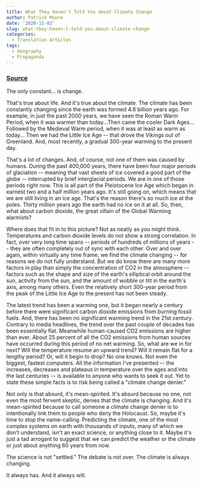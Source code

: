 ```yaml
---
title: What They Haven't Told You about Climate Change
author: Patrick Moore
date: '2020-11-02'
slug: what-they-haven-t-told-you-about-climate-change
categories:
  - Translation Articles
tags:
  - Geography
  - Propaganda
---
```


### [Source](https://www.youtube.com/watch?v=RkdbSxyXftc)

The only constant... is change.

That's true about life. And it's true about the climate. The climate has been constantly changing since the earth was formed 4.6 billion years ago. For example, in just the past 2000 years, we have seen the Roman Warm Period, when it was warmer than today...Then came the cooler Dark Ages... Followed by the Medieval Warm period, when it was at least as warm as today... Then we had the Little Ice Age -- that drove the Vikings out of Greenland. And, most recently, a gradual 300-year warming to the present day.

That's a lot of changes. And, of course, not one of them was caused by humans. During the past 400,000 years, there have been four major periods of glaciation -- meaning that vast sheets of ice covered a good part of the globe -- interrupted by brief interglacial periods. We are in one of those periods right now. This is all part of the Pleistocene Ice Age which began in earnest two and a half million years ago. It's still going on, which means that we are still living in an ice age. That's the reason there's so much ice at the poles. Thirty million years ago the earth had no ice on it at all. So, then, what about carbon dioxide, the great villain of the Global Warming alarmists?

Where does that fit in to this picture? Not as neatly as you might think. Temperatures and carbon dioxide levels do not show a strong correlation. In fact, over very long time spans -- periods of hundreds of millions of years --
they are often completely out of sync with each other. Over and over again, within virtually any time frame, we find the climate changing -- for reasons we do not fully understand. But we do know there are many more factors in play than simply the concentration of CO2 in the atmosphere -- factors such as the shape and size of the earth's elliptical orbit around the sun, activity from the sun, and the amount of wobble or tilt in the earth's axis, among many others. Even the relatively short 300-year period from the peak of the Little Ice Age to the present has not been steady.

The latest trend has been a warming one, but it began nearly a century before there were significant carbon dioxide emissions from burning fossil fuels. And, there has been no significant warming trend in the 21st century. Contrary to media headlines, the trend over the past couple of decades has been essentially flat. Meanwhile human-caused CO2 emissions are higher than ever. About 25 percent of all the CO2 emissions from human sources have occurred during this period of no net warming. So, what are we in for next? Will the temperature resume an upward trend? Will it remain flat for a lengthy period? Or, will it begin to drop? No one knows. Not even the biggest, fastest computers. All the information I've presented -- the increases, decreases and plateaus in temperature over the ages and into the last centuries -- is available to anyone who wants to seek it out. Yet to state these simple facts is to risk being called a "climate change denier."

Not only is that absurd, it's mean-spirited. It's absurd because no one, not even the most fervent skeptic, denies that the climate is changing. And it's mean-spirited because to call someone a climate change denier is to intentionally link them to people who deny the Holocaust. So, maybe it's time to stop the name-calling. Predicting the climate, one of the most complex systems on earth with thousands of inputs, many of which we don't understand, isn't an exact science, or anything close to it. Maybe it's just a tad arrogant to suggest that we can predict the weather or the climate or just about anything 60 years from now.

The science is not "settled." The debate is not over. The climate is always changing.

It always has. And it always will.